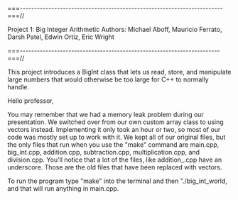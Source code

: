 ===-----------------------------------------------------------------------===//

  Project 1: Big Integer Arithmetic
  Authors: Michael Aboff, Mauricio Ferrato, Darsh Patel, Edwin Ortiz,
           Eric Wright

===----------------------------------------------------------------------===//

This project introduces a BigInt class that lets us read, store, and manipulate
large numbers that would otherwise be too large for C++ to normally handle.


Hello professor,

You may remember that we had a memory leak problem during our presentation. We switched over from our own custom array class to using vectors
instead. Implementing it only took an hour or two, so most of our code was mostly set up to work with it. We kept all of our original files,
but the only files that run when you use the "make" command are main.cpp, big_int.cpp, addition.cpp, subtraction.cpp, multiplication.cpp,
and division.cpp. You'll notice that a lot of the files, like addition_.cpp have an underscore. Those are the old files that have been
replaced with vectors.

To run the program type "make" into the terminal and then "./big_int_world, and that will run anything in main.cpp.